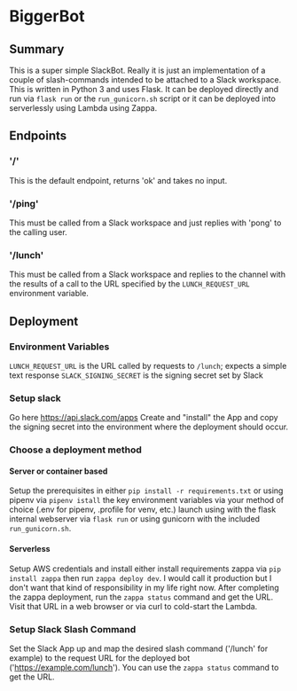 # BiggerBot
## Summary
This is a super simple SlackBot.  Really it is just an implementation of a couple of slash-commands intended to be attached to a Slack workspace.
This is written in Python 3 and uses Flask.
It can be deployed directly and run via `flask run` or the `run_gunicorn.sh` script or it can be deployed into serverlessly using Lambda using Zappa.
## Endpoints
### '/'
This is the default endpoint, returns 'ok' and takes no input.
### '/ping'
This must be called from a Slack workspace and just replies with 'pong' to the calling user.
### '/lunch'
This must be called from a Slack workspace and replies to the channel with the results of a call to the URL specified by the `LUNCH_REQUEST_URL` environment variable.
## Deployment
### Environment Variables
`LUNCH_REQUEST_URL` is the URL called by requests to `/lunch`; expects a simple text response
`SLACK_SIGNING_SECRET` is the signing secret set by Slack
### Setup slack
Go here https://api.slack.com/apps
Create and "install" the App and copy the signing secret into the environment where the deployment should occur.
### Choose a deployment method
#### Server or container based
Setup the prerequisites in either `pip install -r requirements.txt` or using pipenv via `pipenv istall` the key environment variables via your method of choice (.env for pipenv, .profile for venv, etc.) launch using with the flask internal webserver via `flask run` or using gunicorn with the included `run_gunicorn.sh`.
#### Serverless
Setup AWS credentials and install either install requirements zappa via `pip install zappa` then run `zappa deploy dev`.  I would call it production but I don't want that kind of responsibility in my life right now.
After completing the zappa deployment, run the `zappa status` command and get the URL.  Visit that URL in a web browser or via curl to cold-start the Lambda.
### Setup Slack Slash Command
Set the Slack App up and map the desired slash command ('/lunch' for example) to the request URL for the deployed bot ('https://example.com/lunch').  You can use the `zappa status` command to get the URL.
